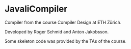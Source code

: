 # JavaliCompiler
Compiler from the course Compiler Design at ETH Zürich.

Developed by Roger Schmid and Anton Jakobsson. 

Some skeleton code was provided by the TAs of the course.